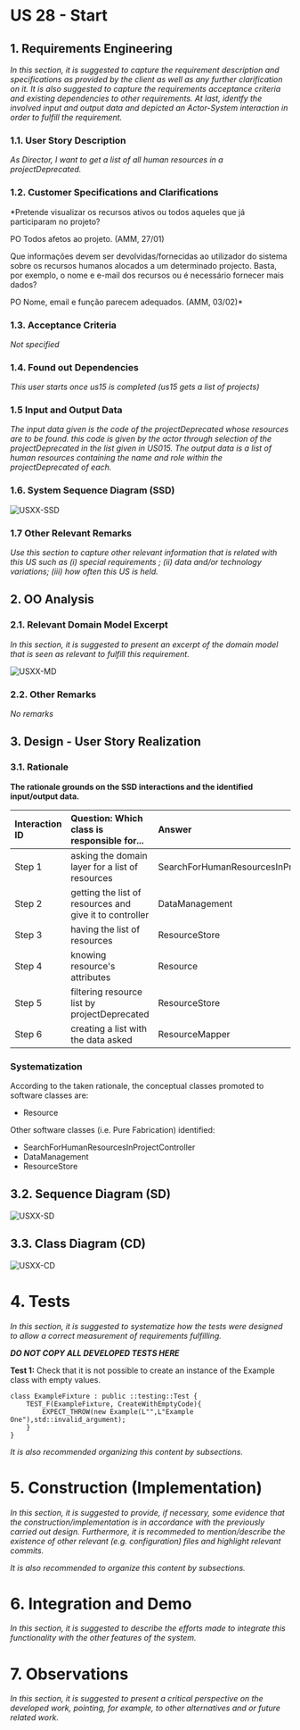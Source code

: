 # US 28 - Start

## 1. Requirements Engineering

*In this section, it is suggested to capture the requirement description and specifications as provided by the client as
well as any further clarification on it. It is also suggested to capture the requirements acceptance criteria and
existing dependencies to other requirements. At last, identfy the involved input and output data and depicted an
Actor-System interaction in order to fulfill the requirement.*

### 1.1. User Story Description

*As Director, I want to get a list of all human resources in a projectDeprecated.*

### 1.2. Customer Specifications and Clarifications

*Pretende visualizar os recursos ativos ou todos aqueles que já participaram no projeto?

PO Todos afetos ao projeto. (AMM, 27/01)

Que informações devem ser devolvidas/fornecidas ao utilizador do sistema sobre os recursos humanos alocados a um
determinado projecto. Basta, por exemplo, o nome e e-mail dos recursos ou é necessário fornecer mais dados?

PO Nome, email e função parecem adequados. (AMM, 03/02)*

### 1.3. Acceptance Criteria

*Not specified*

### 1.4. Found out Dependencies

*This user starts once us15 is completed (us15 gets a list of projects)*

### 1.5 Input and Output Data

*The input data given is the code of the projectDeprecated whose resources are to be found. this code is given by the actor
through selection of the projectDeprecated in the list given in US015. The output data is a list of human resources containing the
name and role within the projectDeprecated of each.*

### 1.6. System Sequence Diagram (SSD)

![USXX-SSD](US028SSD.svg)

### 1.7 Other Relevant Remarks

*Use this section to capture other relevant information that is related with this US such as (i) special requirements
; (ii) data and/or technology variations; (iii) how often this US is held.*

## 2. OO Analysis

### 2.1. Relevant Domain Model Excerpt

*In this section, it is suggested to present an excerpt of the domain model that is seen as relevant to fulfill this
requirement.*

![USXX-MD](US01-MD.svg)

### 2.2. Other Remarks

*No remarks*

## 3. Design - User Story Realization

### 3.1. Rationale

**The rationale grounds on the SSD interactions and the identified input/output data.**

| Interaction ID | Question: Which class is responsible for... | Answer  | Justification (with patterns)  |
|:-------------  |:--------------------- |:------------|:---------------------------- |
| Step 1         |    asking the domain layer for a list of resources |SearchForHumanResourcesInProjectController |                              |
| Step 2         |    getting the list of resources and give it to controller| DataManagement|             |
| Step 3         |    having the list of resources| ResourceStore|                              |
| Step 4         |    knowing resource's attributes| Resource|                              |
| Step 5         |    filtering resource list by projectDeprecated| ResourceStore|                              |
| Step 6         |	creating a list with the data asked	 |ResourceMapper             |                              |              

### Systematization ##

According to the taken rationale, the conceptual classes promoted to software classes are:

* Resource

Other software classes (i.e. Pure Fabrication) identified:

* SearchForHumanResourcesInProjectController
* DataManagement
* ResourceStore

## 3.2. Sequence Diagram (SD)

![USXX-SD](US028SD.svg)

## 3.3. Class Diagram (CD)

![USXX-CD](US028CD.svg)

# 4. Tests

*In this section, it is suggested to systematize how the tests were designed to allow a correct measurement of
requirements fulfilling.*

**_DO NOT COPY ALL DEVELOPED TESTS HERE_**

**Test 1:** Check that it is not possible to create an instance of the Example class with empty values.

    class ExampleFixture : public ::testing::Test {
        TEST_F(ExampleFixture, CreateWithEmptyCode){
            EXPECT_THROW(new Example(L"",L"Example One"),std::invalid_argument);
        }
    }

*It is also recommended organizing this content by subsections.*

# 5. Construction (Implementation)

*In this section, it is suggested to provide, if necessary, some evidence that the construction/implementation is in
accordance with the previously carried out design. Furthermore, it is recommeded to mention/describe the existence of
other relevant (e.g. configuration) files and highlight relevant commits.*

*It is also recommended to organize this content by subsections.*

# 6. Integration and Demo

*In this section, it is suggested to describe the efforts made to integrate this functionality with the other features
of the system.*

# 7. Observations

*In this section, it is suggested to present a critical perspective on the developed work, pointing, for example, to
other alternatives and or future related work.*





